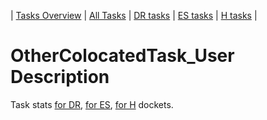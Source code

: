 | [Tasks Overview](tasks-overview.md) | [All Tasks](../alltasks.md) | [DR tasks](../docs-DR/tasklist.md) | [ES tasks](../docs-ES/tasklist.md) | [H tasks](../docs-H/tasklist.md) |

# OtherColocatedTask_User Description

Task stats [for DR](../docs-DR/OtherColocatedTask_User.md), [for ES](../docs-ES/OtherColocatedTask_User.md), [for H](../docs-H/OtherColocatedTask_User.md) dockets.

